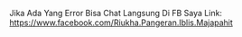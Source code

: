 Jika Ada Yang Error Bisa Chat Langsung Di FB Saya
Link: https://www.facebook.com/Riukha.Pangeran.Iblis.Majapahit
